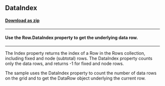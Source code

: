## DataIndex
#### [Download as zip](https://grapecity.github.io/DownGit/#/home?url=https://github.com/GrapeCity/ComponentOne-WinForms-Samples/tree/master/NetFramework\FlexGrid\CS\DataIndex)
____
#### Use the Row.DataIndex property to get the underlying data row.
____
The Index property returns the index of a Row in the Rows collection, including fixed and node (subtotal) rows. The DataIndex property counts only the data rows, and returns -1 for fixed and node rows. 

The sample uses the DataIndex property to count the number of data rows on the grid and to get the DataRow object underlying the current row. 